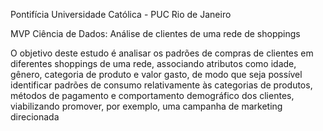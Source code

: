 Pontifícia Universidade Católica - PUC Rio de Janeiro

MVP Ciência de Dados: Análise de clientes de uma rede de shoppings

O objetivo deste estudo é analisar os padrões de compras de clientes em diferentes shoppings de uma rede, associando atributos como idade, gênero, categoria de produto e valor gasto, de modo que seja possível identificar padrões de consumo relativamente às categorias de produtos, métodos de pagamento e comportamento demográfico dos clientes, viabilizando promover, por exemplo, uma campanha de marketing direcionada
